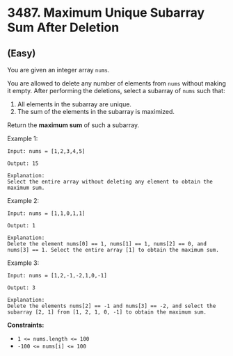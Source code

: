 # 3487. Maximum Unique Subarray Sum After Deletion
## (Easy)

You are given an integer array `nums`.

You are allowed to delete any number of elements from `nums` without making it empty. After performing the deletions, select a subarray of `nums` such that:

1. All elements in the subarray are unique.
2. The sum of the elements in the subarray is maximized.

Return the **maximum sum** of such a subarray.

 

Example 1:

```
Input: nums = [1,2,3,4,5]

Output: 15

Explanation:
Select the entire array without deleting any element to obtain the maximum sum.
```

Example 2:

```
Input: nums = [1,1,0,1,1]

Output: 1

Explanation:
Delete the element nums[0] == 1, nums[1] == 1, nums[2] == 0, and nums[3] == 1. Select the entire array [1] to obtain the maximum sum.
```

Example 3:

```
Input: nums = [1,2,-1,-2,1,0,-1]

Output: 3

Explanation:
Delete the elements nums[2] == -1 and nums[3] == -2, and select the subarray [2, 1] from [1, 2, 1, 0, -1] to obtain the maximum sum.
```
 

**Constraints:**

- `1 <= nums.length <= 100`
- `-100 <= nums[i] <= 100`